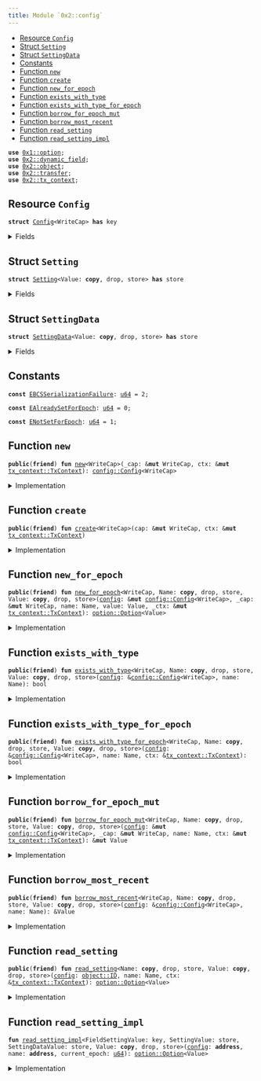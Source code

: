 ```yaml
---
title: Module `0x2::config`
---
```




-  [Resource `Config`](#0x2_config_Config)
-  [Struct `Setting`](#0x2_config_Setting)
-  [Struct `SettingData`](#0x2_config_SettingData)
-  [Constants](#@Constants_0)
-  [Function `new`](#0x2_config_new)
-  [Function `create`](#0x2_config_create)
-  [Function `new_for_epoch`](#0x2_config_new_for_epoch)
-  [Function `exists_with_type`](#0x2_config_exists_with_type)
-  [Function `exists_with_type_for_epoch`](#0x2_config_exists_with_type_for_epoch)
-  [Function `borrow_for_epoch_mut`](#0x2_config_borrow_for_epoch_mut)
-  [Function `borrow_most_recent`](#0x2_config_borrow_most_recent)
-  [Function `read_setting`](#0x2_config_read_setting)
-  [Function `read_setting_impl`](#0x2_config_read_setting_impl)


<pre><code><b>use</b> <a href="../move-stdlib/option.md#0x1_option">0x1::option</a>;
<b>use</b> <a href="../sui-framework/dynamic_field.md#0x2_dynamic_field">0x2::dynamic_field</a>;
<b>use</b> <a href="../sui-framework/object.md#0x2_object">0x2::object</a>;
<b>use</b> <a href="../sui-framework/transfer.md#0x2_transfer">0x2::transfer</a>;
<b>use</b> <a href="../sui-framework/tx_context.md#0x2_tx_context">0x2::tx_context</a>;
</code></pre>



<a name="0x2_config_Config"></a>

## Resource `Config`



<pre><code><b>struct</b> <a href="../sui-framework/config.md#0x2_config_Config">Config</a>&lt;WriteCap&gt; <b>has</b> key
</code></pre>



<details>
<summary>Fields</summary>


<dl>
<dt>
<code>id: <a href="../sui-framework/object.md#0x2_object_UID">object::UID</a></code>
</dt>
<dd>

</dd>
</dl>


</details>

<a name="0x2_config_Setting"></a>

## Struct `Setting`



<pre><code><b>struct</b> <a href="../sui-framework/config.md#0x2_config_Setting">Setting</a>&lt;Value: <b>copy</b>, drop, store&gt; <b>has</b> store
</code></pre>



<details>
<summary>Fields</summary>


<dl>
<dt>
<code>data: <a href="../move-stdlib/option.md#0x1_option_Option">option::Option</a>&lt;<a href="../sui-framework/config.md#0x2_config_SettingData">config::SettingData</a>&lt;Value&gt;&gt;</code>
</dt>
<dd>

</dd>
</dl>


</details>

<a name="0x2_config_SettingData"></a>

## Struct `SettingData`



<pre><code><b>struct</b> <a href="../sui-framework/config.md#0x2_config_SettingData">SettingData</a>&lt;Value: <b>copy</b>, drop, store&gt; <b>has</b> store
</code></pre>



<details>
<summary>Fields</summary>


<dl>
<dt>
<code>newer_value_epoch: <a href="../move-stdlib/u64.md#0x1_u64">u64</a></code>
</dt>
<dd>

</dd>
<dt>
<code>newer_value: Value</code>
</dt>
<dd>

</dd>
<dt>
<code>older_value_opt: <a href="../move-stdlib/option.md#0x1_option_Option">option::Option</a>&lt;Value&gt;</code>
</dt>
<dd>

</dd>
</dl>


</details>

<a name="@Constants_0"></a>

## Constants


<a name="0x2_config_EBCSSerializationFailure"></a>



<pre><code><b>const</b> <a href="../sui-framework/config.md#0x2_config_EBCSSerializationFailure">EBCSSerializationFailure</a>: <a href="../move-stdlib/u64.md#0x1_u64">u64</a> = 2;
</code></pre>



<a name="0x2_config_EAlreadySetForEpoch"></a>



<pre><code><b>const</b> <a href="../sui-framework/config.md#0x2_config_EAlreadySetForEpoch">EAlreadySetForEpoch</a>: <a href="../move-stdlib/u64.md#0x1_u64">u64</a> = 0;
</code></pre>



<a name="0x2_config_ENotSetForEpoch"></a>



<pre><code><b>const</b> <a href="../sui-framework/config.md#0x2_config_ENotSetForEpoch">ENotSetForEpoch</a>: <a href="../move-stdlib/u64.md#0x1_u64">u64</a> = 1;
</code></pre>



<a name="0x2_config_new"></a>

## Function `new`



<pre><code><b>public</b>(<b>friend</b>) <b>fun</b> <a href="../sui-framework/config.md#0x2_config_new">new</a>&lt;WriteCap&gt;(_cap: &<b>mut</b> WriteCap, ctx: &<b>mut</b> <a href="../sui-framework/tx_context.md#0x2_tx_context_TxContext">tx_context::TxContext</a>): <a href="../sui-framework/config.md#0x2_config_Config">config::Config</a>&lt;WriteCap&gt;
</code></pre>



<details>
<summary>Implementation</summary>


<pre><code><b>public</b>(package) <b>fun</b> <a href="../sui-framework/config.md#0x2_config_new">new</a>&lt;WriteCap&gt;(_cap: &<b>mut</b> WriteCap, ctx: &<b>mut</b> TxContext): <a href="../sui-framework/config.md#0x2_config_Config">Config</a>&lt;WriteCap&gt; {
    <a href="../sui-framework/config.md#0x2_config_Config">Config</a>&lt;WriteCap&gt; { id: <a href="../sui-framework/object.md#0x2_object_new">object::new</a>(ctx) }
}
</code></pre>



</details>

<a name="0x2_config_create"></a>

## Function `create`



<pre><code><b>public</b>(<b>friend</b>) <b>fun</b> <a href="../sui-framework/config.md#0x2_config_create">create</a>&lt;WriteCap&gt;(cap: &<b>mut</b> WriteCap, ctx: &<b>mut</b> <a href="../sui-framework/tx_context.md#0x2_tx_context_TxContext">tx_context::TxContext</a>)
</code></pre>



<details>
<summary>Implementation</summary>


<pre><code><b>public</b>(package) <b>fun</b> <a href="../sui-framework/config.md#0x2_config_create">create</a>&lt;WriteCap&gt;(cap: &<b>mut</b> WriteCap, ctx: &<b>mut</b> TxContext) {
    <a href="../sui-framework/transfer.md#0x2_transfer_share_object">transfer::share_object</a>(<a href="../sui-framework/config.md#0x2_config_new">new</a>&lt;WriteCap&gt;(cap, ctx))
}
</code></pre>



</details>

<a name="0x2_config_new_for_epoch"></a>

## Function `new_for_epoch`



<pre><code><b>public</b>(<b>friend</b>) <b>fun</b> <a href="../sui-framework/config.md#0x2_config_new_for_epoch">new_for_epoch</a>&lt;WriteCap, Name: <b>copy</b>, drop, store, Value: <b>copy</b>, drop, store&gt;(<a href="../sui-framework/config.md#0x2_config">config</a>: &<b>mut</b> <a href="../sui-framework/config.md#0x2_config_Config">config::Config</a>&lt;WriteCap&gt;, _cap: &<b>mut</b> WriteCap, name: Name, value: Value, _ctx: &<b>mut</b> <a href="../sui-framework/tx_context.md#0x2_tx_context_TxContext">tx_context::TxContext</a>): <a href="../move-stdlib/option.md#0x1_option_Option">option::Option</a>&lt;Value&gt;
</code></pre>



<details>
<summary>Implementation</summary>


<pre><code><b>public</b>(package) <b>fun</b> <a href="../sui-framework/config.md#0x2_config_new_for_epoch">new_for_epoch</a>&lt;
    WriteCap,
    Name: <b>copy</b> + drop + store,
    Value: <b>copy</b> + drop + store,
&gt;(
    <a href="../sui-framework/config.md#0x2_config">config</a>: &<b>mut</b> <a href="../sui-framework/config.md#0x2_config_Config">Config</a>&lt;WriteCap&gt;,
    _cap: &<b>mut</b> WriteCap,
    name: Name,
    value: Value,
    _ctx: &<b>mut</b> TxContext,
): Option&lt;Value&gt; {
    <b>let</b> epoch = _ctx.epoch();
    <b>if</b> (!field::exists_(&<a href="../sui-framework/config.md#0x2_config">config</a>.id, name)) {
        <b>let</b> sobj = <a href="../sui-framework/config.md#0x2_config_Setting">Setting</a> {
            data: <a href="../move-stdlib/option.md#0x1_option_some">option::some</a>(<a href="../sui-framework/config.md#0x2_config_SettingData">SettingData</a> {
                newer_value_epoch: epoch,
                newer_value: value,
                older_value_opt: <a href="../move-stdlib/option.md#0x1_option_none">option::none</a>(),
            }),
        };
        field::add(&<b>mut</b> <a href="../sui-framework/config.md#0x2_config">config</a>.id, name, sobj);
        <a href="../move-stdlib/option.md#0x1_option_none">option::none</a>()
    } <b>else</b> {
        <b>let</b> sobj: &<b>mut</b> <a href="../sui-framework/config.md#0x2_config_Setting">Setting</a>&lt;Value&gt; = field::borrow_mut(&<b>mut</b> <a href="../sui-framework/config.md#0x2_config">config</a>.id, name);
        <b>let</b> <a href="../sui-framework/config.md#0x2_config_SettingData">SettingData</a> {
            newer_value_epoch,
            newer_value,
            older_value_opt,
        } = sobj.data.extract();
        <b>assert</b>!(epoch &gt; newer_value_epoch, <a href="../sui-framework/config.md#0x2_config_EAlreadySetForEpoch">EAlreadySetForEpoch</a>);
        sobj.data.fill(<a href="../sui-framework/config.md#0x2_config_SettingData">SettingData</a> {
            newer_value_epoch: epoch,
            newer_value: value,
            older_value_opt: <a href="../move-stdlib/option.md#0x1_option_some">option::some</a>(newer_value),
        });
        older_value_opt
    }
}
</code></pre>



</details>

<a name="0x2_config_exists_with_type"></a>

## Function `exists_with_type`



<pre><code><b>public</b>(<b>friend</b>) <b>fun</b> <a href="../sui-framework/config.md#0x2_config_exists_with_type">exists_with_type</a>&lt;WriteCap, Name: <b>copy</b>, drop, store, Value: <b>copy</b>, drop, store&gt;(<a href="../sui-framework/config.md#0x2_config">config</a>: &<a href="../sui-framework/config.md#0x2_config_Config">config::Config</a>&lt;WriteCap&gt;, name: Name): bool
</code></pre>



<details>
<summary>Implementation</summary>


<pre><code><b>public</b>(package) <b>fun</b> <a href="../sui-framework/config.md#0x2_config_exists_with_type">exists_with_type</a>&lt;
    WriteCap,
    Name: <b>copy</b> + drop + store,
    Value: <b>copy</b> + drop + store,
&gt;(
    <a href="../sui-framework/config.md#0x2_config">config</a>: &<a href="../sui-framework/config.md#0x2_config_Config">Config</a>&lt;WriteCap&gt;,
    name: Name,
): bool {
    field::exists_with_type&lt;_, <a href="../sui-framework/config.md#0x2_config_Setting">Setting</a>&lt;Value&gt;&gt;(&<a href="../sui-framework/config.md#0x2_config">config</a>.id, name)
}
</code></pre>



</details>

<a name="0x2_config_exists_with_type_for_epoch"></a>

## Function `exists_with_type_for_epoch`



<pre><code><b>public</b>(<b>friend</b>) <b>fun</b> <a href="../sui-framework/config.md#0x2_config_exists_with_type_for_epoch">exists_with_type_for_epoch</a>&lt;WriteCap, Name: <b>copy</b>, drop, store, Value: <b>copy</b>, drop, store&gt;(<a href="../sui-framework/config.md#0x2_config">config</a>: &<a href="../sui-framework/config.md#0x2_config_Config">config::Config</a>&lt;WriteCap&gt;, name: Name, ctx: &<a href="../sui-framework/tx_context.md#0x2_tx_context_TxContext">tx_context::TxContext</a>): bool
</code></pre>



<details>
<summary>Implementation</summary>


<pre><code><b>public</b>(package) <b>fun</b> <a href="../sui-framework/config.md#0x2_config_exists_with_type_for_epoch">exists_with_type_for_epoch</a>&lt;
    WriteCap,
    Name: <b>copy</b> + drop + store,
    Value: <b>copy</b> + drop + store,
&gt;(
    <a href="../sui-framework/config.md#0x2_config">config</a>: & <a href="../sui-framework/config.md#0x2_config_Config">Config</a>&lt;WriteCap&gt;,
    name: Name,
    ctx: &TxContext,
): bool {
    field::exists_with_type&lt;_, <a href="../sui-framework/config.md#0x2_config_Setting">Setting</a>&lt;Value&gt;&gt;(&<a href="../sui-framework/config.md#0x2_config">config</a>.id, name) && {
        <b>let</b> epoch = ctx.epoch();
        <b>let</b> sobj: &<a href="../sui-framework/config.md#0x2_config_Setting">Setting</a>&lt;Value&gt; = field::borrow(&<a href="../sui-framework/config.md#0x2_config">config</a>.id, name);
        epoch == sobj.data.borrow().newer_value_epoch
    }
}
</code></pre>



</details>

<a name="0x2_config_borrow_for_epoch_mut"></a>

## Function `borrow_for_epoch_mut`



<pre><code><b>public</b>(<b>friend</b>) <b>fun</b> <a href="../sui-framework/config.md#0x2_config_borrow_for_epoch_mut">borrow_for_epoch_mut</a>&lt;WriteCap, Name: <b>copy</b>, drop, store, Value: <b>copy</b>, drop, store&gt;(<a href="../sui-framework/config.md#0x2_config">config</a>: &<b>mut</b> <a href="../sui-framework/config.md#0x2_config_Config">config::Config</a>&lt;WriteCap&gt;, _cap: &<b>mut</b> WriteCap, name: Name, ctx: &<b>mut</b> <a href="../sui-framework/tx_context.md#0x2_tx_context_TxContext">tx_context::TxContext</a>): &<b>mut</b> Value
</code></pre>



<details>
<summary>Implementation</summary>


<pre><code><b>public</b>(package) <b>fun</b> <a href="../sui-framework/config.md#0x2_config_borrow_for_epoch_mut">borrow_for_epoch_mut</a>&lt;
    WriteCap,
    Name: <b>copy</b> + drop + store,
    Value: <b>copy</b> + drop + store,
&gt;(
    <a href="../sui-framework/config.md#0x2_config">config</a>: &<b>mut</b> <a href="../sui-framework/config.md#0x2_config_Config">Config</a>&lt;WriteCap&gt;,
    _cap: &<b>mut</b> WriteCap,
    name: Name,
    ctx: &<b>mut</b> TxContext,
): &<b>mut</b> Value {
    <b>let</b> epoch = ctx.epoch();
    <b>let</b> sobj: &<b>mut</b> <a href="../sui-framework/config.md#0x2_config_Setting">Setting</a>&lt;Value&gt; = field::borrow_mut(&<b>mut</b> <a href="../sui-framework/config.md#0x2_config">config</a>.id, name);
    <b>let</b> data = sobj.data.borrow_mut();
    <b>assert</b>!(data.newer_value_epoch == epoch, <a href="../sui-framework/config.md#0x2_config_ENotSetForEpoch">ENotSetForEpoch</a>);
    &<b>mut</b> data.newer_value
}
</code></pre>



</details>

<a name="0x2_config_borrow_most_recent"></a>

## Function `borrow_most_recent`



<pre><code><b>public</b>(<b>friend</b>) <b>fun</b> <a href="../sui-framework/config.md#0x2_config_borrow_most_recent">borrow_most_recent</a>&lt;WriteCap, Name: <b>copy</b>, drop, store, Value: <b>copy</b>, drop, store&gt;(<a href="../sui-framework/config.md#0x2_config">config</a>: &<a href="../sui-framework/config.md#0x2_config_Config">config::Config</a>&lt;WriteCap&gt;, name: Name): &Value
</code></pre>



<details>
<summary>Implementation</summary>


<pre><code><b>public</b>(package) <b>fun</b> <a href="../sui-framework/config.md#0x2_config_borrow_most_recent">borrow_most_recent</a>&lt;
    WriteCap,
    Name: <b>copy</b> + drop + store,
    Value: <b>copy</b> + drop + store,
&gt;(
    <a href="../sui-framework/config.md#0x2_config">config</a>: &<a href="../sui-framework/config.md#0x2_config_Config">Config</a>&lt;WriteCap&gt;,
    name: Name,
): &Value {
    <b>let</b> sobj: &<a href="../sui-framework/config.md#0x2_config_Setting">Setting</a>&lt;Value&gt; = field::borrow(&<a href="../sui-framework/config.md#0x2_config">config</a>.id, name);
    &sobj.data.borrow().newer_value
}
</code></pre>



</details>

<a name="0x2_config_read_setting"></a>

## Function `read_setting`



<pre><code><b>public</b>(<b>friend</b>) <b>fun</b> <a href="../sui-framework/config.md#0x2_config_read_setting">read_setting</a>&lt;Name: <b>copy</b>, drop, store, Value: <b>copy</b>, drop, store&gt;(<a href="../sui-framework/config.md#0x2_config">config</a>: <a href="../sui-framework/object.md#0x2_object_ID">object::ID</a>, name: Name, ctx: &<a href="../sui-framework/tx_context.md#0x2_tx_context_TxContext">tx_context::TxContext</a>): <a href="../move-stdlib/option.md#0x1_option_Option">option::Option</a>&lt;Value&gt;
</code></pre>



<details>
<summary>Implementation</summary>


<pre><code><b>public</b>(package) <b>fun</b> <a href="../sui-framework/config.md#0x2_config_read_setting">read_setting</a>&lt;Name: <b>copy</b> + drop + store, Value: <b>copy</b> + drop + store&gt;(
    <a href="../sui-framework/config.md#0x2_config">config</a>: ID,
    name: Name,
    ctx: &TxContext,
): Option&lt;Value&gt; {
    <b>use</b> sui::dynamic_field::Field;
    <b>let</b> config_id = <a href="../sui-framework/config.md#0x2_config">config</a>.to_address();
    <b>let</b> setting_df = field::hash_type_and_key(config_id, name);
    <a href="../sui-framework/config.md#0x2_config_read_setting_impl">read_setting_impl</a>&lt;Field&lt;Name, <a href="../sui-framework/config.md#0x2_config_Setting">Setting</a>&lt;Value&gt;&gt;, <a href="../sui-framework/config.md#0x2_config_Setting">Setting</a>&lt;Value&gt;, <a href="../sui-framework/config.md#0x2_config_SettingData">SettingData</a>&lt;Value&gt;, Value&gt;(
        config_id,
        setting_df,
        ctx.epoch(),
    )
}
</code></pre>



</details>

<a name="0x2_config_read_setting_impl"></a>

## Function `read_setting_impl`



<pre><code><b>fun</b> <a href="../sui-framework/config.md#0x2_config_read_setting_impl">read_setting_impl</a>&lt;FieldSettingValue: key, SettingValue: store, SettingDataValue: store, Value: <b>copy</b>, drop, store&gt;(<a href="../sui-framework/config.md#0x2_config">config</a>: <b>address</b>, name: <b>address</b>, current_epoch: <a href="../move-stdlib/u64.md#0x1_u64">u64</a>): <a href="../move-stdlib/option.md#0x1_option_Option">option::Option</a>&lt;Value&gt;
</code></pre>



<details>
<summary>Implementation</summary>


<pre><code><b>native</b> <b>fun</b> <a href="../sui-framework/config.md#0x2_config_read_setting_impl">read_setting_impl</a>&lt;
    FieldSettingValue: key,
    SettingValue: store,
    SettingDataValue: store,
    Value: <b>copy</b> + drop + store,
&gt;(
    <a href="../sui-framework/config.md#0x2_config">config</a>: <b>address</b>,
    name: <b>address</b>,
    current_epoch: <a href="../move-stdlib/u64.md#0x1_u64">u64</a>,
): Option&lt;Value&gt;;
</code></pre>



</details>
